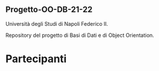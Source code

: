 ## Progetto-OO-DB-21-22
Università degli Studi di Napoli Federico II.

Repository del progetto di Basi di Dati e di Object Orientation. 

# Partecipanti
